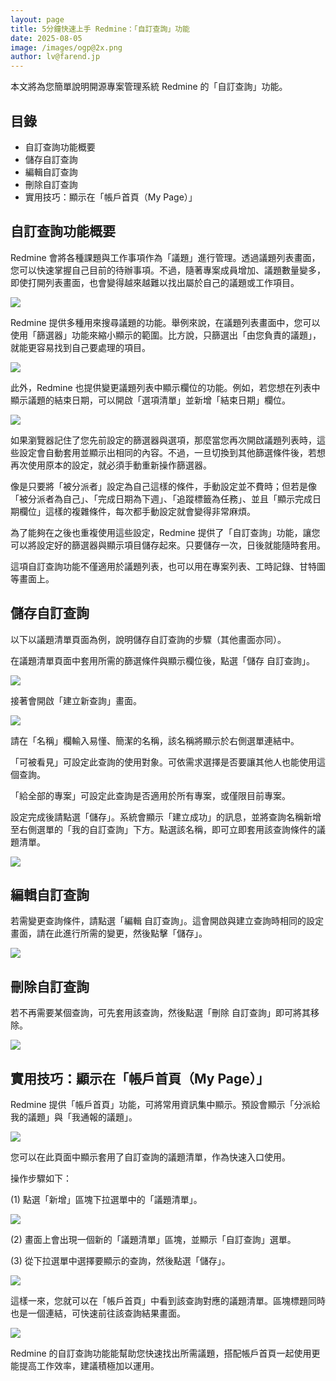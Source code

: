 ```yaml
---
layout: page
title: 5分鐘快速上手 Redmine：「自訂查詢」功能
date: 2025-08-05
image: /images/ogp@2x.png
author: lv@farend.jp
---
```


本文將為您簡單說明開源專案管理系統 Redmine 的「自訂查詢」功能。

## 目錄

- 自訂查詢功能概要 
- 儲存自訂查詢  
- 編輯自訂查詢  
- 刪除自訂查詢  
- 實用技巧：顯示在「帳戶首頁（My Page）」

## 自訂查詢功能概要

Redmine 會將各種課題與工作事項作為「議題」進行管理。透過議題列表畫面，您可以快速掌握自己目前的待辦事項。不過，隨著專案成員增加、議題數量變多，即使打開列表畫面，也會變得越來越難以找出屬於自己的議題或工作項目。

![](images/custom-queries-01@2x.png)

Redmine 提供多種用來搜尋議題的功能。舉例來說，在議題列表畫面中，您可以使用「篩選器」功能來縮小顯示的範圍。比方說，只篩選出「由您負責的議題」，就能更容易找到自己要處理的項目。

![](images/custom-queries-02@2x.png)

此外，Redmine 也提供變更議題列表中顯示欄位的功能。例如，若您想在列表中顯示議題的結束日期，可以開啟「選項清單」並新增「結束日期」欄位。

![](images/custom-queries-03@2x.png)

如果瀏覽器記住了您先前設定的篩選器與選項，那麼當您再次開啟議題列表時，這些設定會自動套用並顯示出相同的內容。不過，一旦切換到其他篩選條件後，若想再次使用原本的設定，就必須手動重新操作篩選器。

像是只要將「被分派者」設定為自己這樣的條件，手動設定並不費時；但若是像「被分派者為自己」、「完成日期為下週」、「追蹤標籤為任務」、並且「顯示完成日期欄位」這樣的複雜條件，每次都手動設定就會變得非常麻煩。

為了能夠在之後也重複使用這些設定，Redmine 提供了「自訂查詢」功能，讓您可以將設定好的篩選器與顯示項目儲存起來。只要儲存一次，日後就能隨時套用。

這項自訂查詢功能不僅適用於議題列表，也可以用在專案列表、工時記錄、甘特圖等畫面上。

## 儲存自訂查詢

以下以議題清單頁面為例，說明儲存自訂查詢的步驟（其他畫面亦同）。

在議題清單頁面中套用所需的篩選條件與顯示欄位後，點選「儲存 自訂查詢」。

![](images/custom-queries-04@2x.png)

接著會開啟「建立新查詢」畫面。

![](images/custom-queries-05@2x.png)

請在「名稱」欄輸入易懂、簡潔的名稱，該名稱將顯示於右側選單連結中。

「可被看見」可設定此查詢的使用對象。可依需求選擇是否要讓其他人也能使用這個查詢。

「給全部的專案」可設定此查詢是否適用於所有專案，或僅限目前專案。

設定完成後請點選「儲存」。系統會顯示「建立成功」的訊息，並將查詢名稱新增至右側選單的「我的自訂查詢」下方。點選該名稱，即可立即套用該查詢條件的議題清單。

![](images/custom-queries-06@2x.png)

## 編輯自訂查詢

若需變更查詢條件，請點選「編輯 自訂查詢」。這會開啟與建立查詢時相同的設定畫面，請在此進行所需的變更，然後點擊「儲存」。

![](images/custom-queries-07@2x.png)

## 刪除自訂查詢

若不再需要某個查詢，可先套用該查詢，然後點選「刪除 自訂查詢」即可將其移除。

![](images/custom-queries-08@2x.png)

## 實用技巧：顯示在「帳戶首頁（My Page）」

Redmine 提供「帳戶首頁」功能，可將常用資訊集中顯示。預設會顯示「分派給我的議題」與「我通報的議題」。

![](images/custom-queries-09@2x.png)

您可以在此頁面中顯示套用了自訂查詢的議題清單，作為快速入口使用。

操作步驟如下：

(1) 點選「新增」區塊下拉選單中的「議題清單」。

![](images/custom-queries-10@2x.png)

(2) 畫面上會出現一個新的「議題清單」區塊，並顯示「自訂查詢」選單。

(3) 從下拉選單中選擇要顯示的查詢，然後點選「儲存」。

![](images/custom-queries-11@2x.png)

這樣一來，您就可以在「帳戶首頁」中看到該查詢對應的議題清單。區塊標題同時也是一個連結，可快速前往該查詢結果畫面。

![](images/custom-queries-12@2x.png)

Redmine 的自訂查詢功能能幫助您快速找出所需議題，搭配帳戶首頁一起使用更能提高工作效率，建議積極加以運用。
